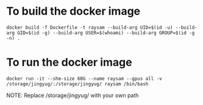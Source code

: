 # To build the docker image
```
docker build -f Dockerfile -t raysam --build-arg UID=$(id -u) --build-arg GID=$(id -g) --build-arg USER=$(whoami) --build-arg GROUP=$(id -g -n) .
```

# To run the docker image
```
docker run -it --shm-size 60G --name raysam --gpus all -v /storage/jingyug/:/storage/jingyug/ raysam /bin/bash
```

NOTE: Replace /storage/jingyug/ with your own path